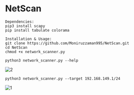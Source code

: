 # NetScan

```
Dependencies:
pip3 install scapy
pip install tabulate colorama

Installation & Usage:
git clone https://github.com/Moniruzzaman995/NetScan.git
cd NetScan
chmod +x network_scanner.py

```
```
python3 network_scanner.py --help
```
![2](https://github.com/Moniruzzaman995/NetScan/assets/82209616/d7f6a8e5-5c99-4d89-be15-c66785ee02f9)

```
python3 network_scanner.py --target 192.168.149.1/24
```

![1](https://github.com/Moniruzzaman995/NetScan/assets/82209616/9b585ec1-9611-46e3-bf40-8a9fe609380a)


